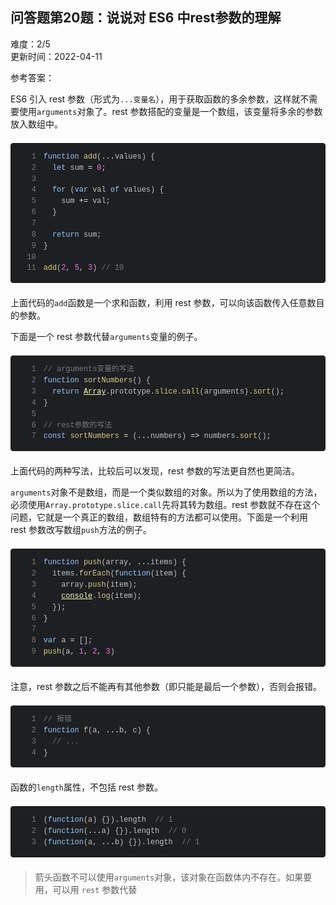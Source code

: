 <div><h2 class="title___3qmX3">&#x95EE;&#x7B54;&#x9898;&#x7B2C;20&#x9898;&#xFF1A;&#x8BF4;&#x8BF4;&#x5BF9; ES6 &#x4E2D;rest&#x53C2;&#x6570;&#x7684;&#x7406;&#x89E3;</h2><div class="secondBox___2B0S4"><div>&#x96BE;&#x5EA6;&#xFF1A;<span>2/5</span></div><span>&#x66F4;&#x65B0;&#x65F6;&#x95F4;&#xFF1A;<!-- -->2022-04-11</span></div><div><p class="answerTitle___1T-fK">&#x53C2;&#x8003;&#x7B54;&#x6848;&#xFF1A;</p></div><div class="markdown-body"><p>ES6 &#x5F15;&#x5165; rest &#x53C2;&#x6570;&#xFF08;&#x5F62;&#x5F0F;&#x4E3A;<code>...&#x53D8;&#x91CF;&#x540D;</code>&#xFF09;&#xFF0C;&#x7528;&#x4E8E;&#x83B7;&#x53D6;&#x51FD;&#x6570;&#x7684;&#x591A;&#x4F59;&#x53C2;&#x6570;&#xFF0C;&#x8FD9;&#x6837;&#x5C31;&#x4E0D;&#x9700;&#x8981;&#x4F7F;&#x7528;<code>arguments</code>&#x5BF9;&#x8C61;&#x4E86;&#x3002;rest &#x53C2;&#x6570;&#x642D;&#x914D;&#x7684;&#x53D8;&#x91CF;&#x662F;&#x4E00;&#x4E2A;&#x6570;&#x7EC4;&#xFF0C;&#x8BE5;&#x53D8;&#x91CF;&#x5C06;&#x591A;&#x4F59;&#x7684;&#x53C2;&#x6570;&#x653E;&#x5165;&#x6570;&#x7EC4;&#x4E2D;&#x3002;</p>
<pre><div class="codeBox___24JI7"><div style="color:#c5c8c6;text-shadow:0 1px rgba(0, 0, 0, 0.3);font-family:Inconsolata, Monaco, Consolas, 'Courier New', Courier, monospace;direction:ltr;text-align:left;white-space:pre;word-spacing:normal;word-break:normal;line-height:1.5;-moz-tab-size:4;-o-tab-size:4;tab-size:4;-webkit-hyphens:none;-moz-hyphens:none;-ms-hyphens:none;hyphens:none;padding:1em;margin:.5em 0;overflow:auto;border-radius:0.3em;background:#1d1f21"><code class="language-js" style="color:#c5c8c6;text-shadow:0 1px rgba(0, 0, 0, 0.3);font-family:Inconsolata, Monaco, Consolas, 'Courier New', Courier, monospace;direction:ltr;text-align:left;white-space:pre;word-spacing:normal;word-break:normal;line-height:1.5;-moz-tab-size:4;-o-tab-size:4;tab-size:4;-webkit-hyphens:none;-moz-hyphens:none;-ms-hyphens:none;hyphens:none"><span class="linenumber react-syntax-highlighter-line-number" style="display:inline-block;min-width:2.25em;padding-right:1em;text-align:right;user-select:none;color:#7C7C7C">1</span><span class="token" style="color:#96CBFE">function</span><span> </span><span class="token" style="color:#DAD085">add</span><span class="token" style="color:#c5c8c6">(</span><span class="token parameter spread" style="color:#EDEDED">...</span><span class="token parameter">values</span><span class="token" style="color:#c5c8c6">)</span><span> </span><span class="token" style="color:#c5c8c6">{</span><span>
</span><span class="linenumber react-syntax-highlighter-line-number" style="display:inline-block;min-width:2.25em;padding-right:1em;text-align:right;user-select:none;color:#7C7C7C">2</span><span>  </span><span class="token" style="color:#96CBFE">let</span><span> sum </span><span class="token" style="color:#EDEDED">=</span><span> </span><span class="token" style="color:#FF73FD">0</span><span class="token" style="color:#c5c8c6">;</span><span>
</span><span class="linenumber react-syntax-highlighter-line-number" style="display:inline-block;min-width:2.25em;padding-right:1em;text-align:right;user-select:none;color:#7C7C7C">3</span>
<span class="linenumber react-syntax-highlighter-line-number" style="display:inline-block;min-width:2.25em;padding-right:1em;text-align:right;user-select:none;color:#7C7C7C">4</span><span>  </span><span class="token control-flow" style="color:#96CBFE">for</span><span> </span><span class="token" style="color:#c5c8c6">(</span><span class="token" style="color:#96CBFE">var</span><span> val </span><span class="token" style="color:#96CBFE">of</span><span> values</span><span class="token" style="color:#c5c8c6">)</span><span> </span><span class="token" style="color:#c5c8c6">{</span><span>
</span><span class="linenumber react-syntax-highlighter-line-number" style="display:inline-block;min-width:2.25em;padding-right:1em;text-align:right;user-select:none;color:#7C7C7C">5</span><span>    sum </span><span class="token" style="color:#EDEDED">+=</span><span> val</span><span class="token" style="color:#c5c8c6">;</span><span>
</span><span class="linenumber react-syntax-highlighter-line-number" style="display:inline-block;min-width:2.25em;padding-right:1em;text-align:right;user-select:none;color:#7C7C7C">6</span><span>  </span><span class="token" style="color:#c5c8c6">}</span><span>
</span><span class="linenumber react-syntax-highlighter-line-number" style="display:inline-block;min-width:2.25em;padding-right:1em;text-align:right;user-select:none;color:#7C7C7C">7</span>
<span class="linenumber react-syntax-highlighter-line-number" style="display:inline-block;min-width:2.25em;padding-right:1em;text-align:right;user-select:none;color:#7C7C7C">8</span><span>  </span><span class="token control-flow" style="color:#96CBFE">return</span><span> sum</span><span class="token" style="color:#c5c8c6">;</span><span>
</span><span class="linenumber react-syntax-highlighter-line-number" style="display:inline-block;min-width:2.25em;padding-right:1em;text-align:right;user-select:none;color:#7C7C7C">9</span><span></span><span class="token" style="color:#c5c8c6">}</span><span>
</span><span class="linenumber react-syntax-highlighter-line-number" style="display:inline-block;min-width:2.25em;padding-right:1em;text-align:right;user-select:none;color:#7C7C7C">10</span>
<span class="linenumber react-syntax-highlighter-line-number" style="display:inline-block;min-width:2.25em;padding-right:1em;text-align:right;user-select:none;color:#7C7C7C">11</span><span></span><span class="token" style="color:#DAD085">add</span><span class="token" style="color:#c5c8c6">(</span><span class="token" style="color:#FF73FD">2</span><span class="token" style="color:#c5c8c6">,</span><span> </span><span class="token" style="color:#FF73FD">5</span><span class="token" style="color:#c5c8c6">,</span><span> </span><span class="token" style="color:#FF73FD">3</span><span class="token" style="color:#c5c8c6">)</span><span> </span><span class="token" style="color:#7C7C7C">// 10</span></code></div></div></pre>
<p>&#x4E0A;&#x9762;&#x4EE3;&#x7801;&#x7684;<code>add</code>&#x51FD;&#x6570;&#x662F;&#x4E00;&#x4E2A;&#x6C42;&#x548C;&#x51FD;&#x6570;&#xFF0C;&#x5229;&#x7528; rest &#x53C2;&#x6570;&#xFF0C;&#x53EF;&#x4EE5;&#x5411;&#x8BE5;&#x51FD;&#x6570;&#x4F20;&#x5165;&#x4EFB;&#x610F;&#x6570;&#x76EE;&#x7684;&#x53C2;&#x6570;&#x3002;</p>
<p>&#x4E0B;&#x9762;&#x662F;&#x4E00;&#x4E2A; rest &#x53C2;&#x6570;&#x4EE3;&#x66FF;<code>arguments</code>&#x53D8;&#x91CF;&#x7684;&#x4F8B;&#x5B50;&#x3002;</p>
<pre><div class="codeBox___24JI7"><div style="color:#c5c8c6;text-shadow:0 1px rgba(0, 0, 0, 0.3);font-family:Inconsolata, Monaco, Consolas, 'Courier New', Courier, monospace;direction:ltr;text-align:left;white-space:pre;word-spacing:normal;word-break:normal;line-height:1.5;-moz-tab-size:4;-o-tab-size:4;tab-size:4;-webkit-hyphens:none;-moz-hyphens:none;-ms-hyphens:none;hyphens:none;padding:1em;margin:.5em 0;overflow:auto;border-radius:0.3em;background:#1d1f21"><code class="language-js" style="color:#c5c8c6;text-shadow:0 1px rgba(0, 0, 0, 0.3);font-family:Inconsolata, Monaco, Consolas, 'Courier New', Courier, monospace;direction:ltr;text-align:left;white-space:pre;word-spacing:normal;word-break:normal;line-height:1.5;-moz-tab-size:4;-o-tab-size:4;tab-size:4;-webkit-hyphens:none;-moz-hyphens:none;-ms-hyphens:none;hyphens:none"><span class="linenumber react-syntax-highlighter-line-number" style="display:inline-block;min-width:2.25em;padding-right:1em;text-align:right;user-select:none;color:#7C7C7C">1</span><span class="token" style="color:#7C7C7C">// arguments&#x53D8;&#x91CF;&#x7684;&#x5199;&#x6CD5;</span><span>
</span><span class="linenumber react-syntax-highlighter-line-number" style="display:inline-block;min-width:2.25em;padding-right:1em;text-align:right;user-select:none;color:#7C7C7C">2</span><span></span><span class="token" style="color:#96CBFE">function</span><span> </span><span class="token" style="color:#DAD085">sortNumbers</span><span class="token" style="color:#c5c8c6">(</span><span class="token" style="color:#c5c8c6">)</span><span> </span><span class="token" style="color:#c5c8c6">{</span><span>
</span><span class="linenumber react-syntax-highlighter-line-number" style="display:inline-block;min-width:2.25em;padding-right:1em;text-align:right;user-select:none;color:#7C7C7C">3</span><span>  </span><span class="token control-flow" style="color:#96CBFE">return</span><span> </span><span class="token" style="color:#FFFFB6;text-decoration:underline">Array</span><span class="token" style="color:#c5c8c6">.</span><span class="token property-access">prototype</span><span class="token" style="color:#c5c8c6">.</span><span class="token method property-access" style="color:#DAD085">slice</span><span class="token" style="color:#c5c8c6">.</span><span class="token method property-access" style="color:#DAD085">call</span><span class="token" style="color:#c5c8c6">(</span><span>arguments</span><span class="token" style="color:#c5c8c6">)</span><span class="token" style="color:#c5c8c6">.</span><span class="token method property-access" style="color:#DAD085">sort</span><span class="token" style="color:#c5c8c6">(</span><span class="token" style="color:#c5c8c6">)</span><span class="token" style="color:#c5c8c6">;</span><span>
</span><span class="linenumber react-syntax-highlighter-line-number" style="display:inline-block;min-width:2.25em;padding-right:1em;text-align:right;user-select:none;color:#7C7C7C">4</span><span></span><span class="token" style="color:#c5c8c6">}</span><span>
</span><span class="linenumber react-syntax-highlighter-line-number" style="display:inline-block;min-width:2.25em;padding-right:1em;text-align:right;user-select:none;color:#7C7C7C">5</span>
<span class="linenumber react-syntax-highlighter-line-number" style="display:inline-block;min-width:2.25em;padding-right:1em;text-align:right;user-select:none;color:#7C7C7C">6</span><span></span><span class="token" style="color:#7C7C7C">// rest&#x53C2;&#x6570;&#x7684;&#x5199;&#x6CD5;</span><span>
</span><span class="linenumber react-syntax-highlighter-line-number" style="display:inline-block;min-width:2.25em;padding-right:1em;text-align:right;user-select:none;color:#7C7C7C">7</span><span></span><span class="token" style="color:#96CBFE">const</span><span> </span><span class="token function-variable" style="color:#DAD085">sortNumbers</span><span> </span><span class="token" style="color:#EDEDED">=</span><span> </span><span class="token" style="color:#c5c8c6">(</span><span class="token parameter spread" style="color:#EDEDED">...</span><span class="token parameter">numbers</span><span class="token" style="color:#c5c8c6">)</span><span> </span><span class="token arrow" style="color:#EDEDED">=></span><span> numbers</span><span class="token" style="color:#c5c8c6">.</span><span class="token method property-access" style="color:#DAD085">sort</span><span class="token" style="color:#c5c8c6">(</span><span class="token" style="color:#c5c8c6">)</span><span class="token" style="color:#c5c8c6">;</span></code></div></div></pre>
<p>&#x4E0A;&#x9762;&#x4EE3;&#x7801;&#x7684;&#x4E24;&#x79CD;&#x5199;&#x6CD5;&#xFF0C;&#x6BD4;&#x8F83;&#x540E;&#x53EF;&#x4EE5;&#x53D1;&#x73B0;&#xFF0C;rest &#x53C2;&#x6570;&#x7684;&#x5199;&#x6CD5;&#x66F4;&#x81EA;&#x7136;&#x4E5F;&#x66F4;&#x7B80;&#x6D01;&#x3002;</p>
<p><code>arguments</code>&#x5BF9;&#x8C61;&#x4E0D;&#x662F;&#x6570;&#x7EC4;&#xFF0C;&#x800C;&#x662F;&#x4E00;&#x4E2A;&#x7C7B;&#x4F3C;&#x6570;&#x7EC4;&#x7684;&#x5BF9;&#x8C61;&#x3002;&#x6240;&#x4EE5;&#x4E3A;&#x4E86;&#x4F7F;&#x7528;&#x6570;&#x7EC4;&#x7684;&#x65B9;&#x6CD5;&#xFF0C;&#x5FC5;&#x987B;&#x4F7F;&#x7528;<code>Array.prototype.slice.call</code>&#x5148;&#x5C06;&#x5176;&#x8F6C;&#x4E3A;&#x6570;&#x7EC4;&#x3002;rest &#x53C2;&#x6570;&#x5C31;&#x4E0D;&#x5B58;&#x5728;&#x8FD9;&#x4E2A;&#x95EE;&#x9898;&#xFF0C;&#x5B83;&#x5C31;&#x662F;&#x4E00;&#x4E2A;&#x771F;&#x6B63;&#x7684;&#x6570;&#x7EC4;&#xFF0C;&#x6570;&#x7EC4;&#x7279;&#x6709;&#x7684;&#x65B9;&#x6CD5;&#x90FD;&#x53EF;&#x4EE5;&#x4F7F;&#x7528;&#x3002;&#x4E0B;&#x9762;&#x662F;&#x4E00;&#x4E2A;&#x5229;&#x7528; rest &#x53C2;&#x6570;&#x6539;&#x5199;&#x6570;&#x7EC4;<code>push</code>&#x65B9;&#x6CD5;&#x7684;&#x4F8B;&#x5B50;&#x3002;</p>
<pre><div class="codeBox___24JI7"><div style="color:#c5c8c6;text-shadow:0 1px rgba(0, 0, 0, 0.3);font-family:Inconsolata, Monaco, Consolas, 'Courier New', Courier, monospace;direction:ltr;text-align:left;white-space:pre;word-spacing:normal;word-break:normal;line-height:1.5;-moz-tab-size:4;-o-tab-size:4;tab-size:4;-webkit-hyphens:none;-moz-hyphens:none;-ms-hyphens:none;hyphens:none;padding:1em;margin:.5em 0;overflow:auto;border-radius:0.3em;background:#1d1f21"><code class="language-js" style="color:#c5c8c6;text-shadow:0 1px rgba(0, 0, 0, 0.3);font-family:Inconsolata, Monaco, Consolas, 'Courier New', Courier, monospace;direction:ltr;text-align:left;white-space:pre;word-spacing:normal;word-break:normal;line-height:1.5;-moz-tab-size:4;-o-tab-size:4;tab-size:4;-webkit-hyphens:none;-moz-hyphens:none;-ms-hyphens:none;hyphens:none"><span class="linenumber react-syntax-highlighter-line-number" style="display:inline-block;min-width:2.25em;padding-right:1em;text-align:right;user-select:none;color:#7C7C7C">1</span><span class="token" style="color:#96CBFE">function</span><span> </span><span class="token" style="color:#DAD085">push</span><span class="token" style="color:#c5c8c6">(</span><span class="token parameter">array</span><span class="token parameter" style="color:#c5c8c6">,</span><span class="token parameter"> </span><span class="token parameter spread" style="color:#EDEDED">...</span><span class="token parameter">items</span><span class="token" style="color:#c5c8c6">)</span><span> </span><span class="token" style="color:#c5c8c6">{</span><span>
</span><span class="linenumber react-syntax-highlighter-line-number" style="display:inline-block;min-width:2.25em;padding-right:1em;text-align:right;user-select:none;color:#7C7C7C">2</span><span>  items</span><span class="token" style="color:#c5c8c6">.</span><span class="token method property-access" style="color:#DAD085">forEach</span><span class="token" style="color:#c5c8c6">(</span><span class="token" style="color:#96CBFE">function</span><span class="token" style="color:#c5c8c6">(</span><span class="token parameter">item</span><span class="token" style="color:#c5c8c6">)</span><span> </span><span class="token" style="color:#c5c8c6">{</span><span>
</span><span class="linenumber react-syntax-highlighter-line-number" style="display:inline-block;min-width:2.25em;padding-right:1em;text-align:right;user-select:none;color:#7C7C7C">3</span><span>    array</span><span class="token" style="color:#c5c8c6">.</span><span class="token method property-access" style="color:#DAD085">push</span><span class="token" style="color:#c5c8c6">(</span><span>item</span><span class="token" style="color:#c5c8c6">)</span><span class="token" style="color:#c5c8c6">;</span><span>
</span><span class="linenumber react-syntax-highlighter-line-number" style="display:inline-block;min-width:2.25em;padding-right:1em;text-align:right;user-select:none;color:#7C7C7C">4</span><span>    </span><span class="token console" style="color:#FFFFB6;text-decoration:underline">console</span><span class="token" style="color:#c5c8c6">.</span><span class="token method property-access" style="color:#DAD085">log</span><span class="token" style="color:#c5c8c6">(</span><span>item</span><span class="token" style="color:#c5c8c6">)</span><span class="token" style="color:#c5c8c6">;</span><span>
</span><span class="linenumber react-syntax-highlighter-line-number" style="display:inline-block;min-width:2.25em;padding-right:1em;text-align:right;user-select:none;color:#7C7C7C">5</span><span>  </span><span class="token" style="color:#c5c8c6">}</span><span class="token" style="color:#c5c8c6">)</span><span class="token" style="color:#c5c8c6">;</span><span>
</span><span class="linenumber react-syntax-highlighter-line-number" style="display:inline-block;min-width:2.25em;padding-right:1em;text-align:right;user-select:none;color:#7C7C7C">6</span><span></span><span class="token" style="color:#c5c8c6">}</span><span>
</span><span class="linenumber react-syntax-highlighter-line-number" style="display:inline-block;min-width:2.25em;padding-right:1em;text-align:right;user-select:none;color:#7C7C7C">7</span>
<span class="linenumber react-syntax-highlighter-line-number" style="display:inline-block;min-width:2.25em;padding-right:1em;text-align:right;user-select:none;color:#7C7C7C">8</span><span></span><span class="token" style="color:#96CBFE">var</span><span> a </span><span class="token" style="color:#EDEDED">=</span><span> </span><span class="token" style="color:#c5c8c6">[</span><span class="token" style="color:#c5c8c6">]</span><span class="token" style="color:#c5c8c6">;</span><span>
</span><span class="linenumber react-syntax-highlighter-line-number" style="display:inline-block;min-width:2.25em;padding-right:1em;text-align:right;user-select:none;color:#7C7C7C">9</span><span></span><span class="token" style="color:#DAD085">push</span><span class="token" style="color:#c5c8c6">(</span><span>a</span><span class="token" style="color:#c5c8c6">,</span><span> </span><span class="token" style="color:#FF73FD">1</span><span class="token" style="color:#c5c8c6">,</span><span> </span><span class="token" style="color:#FF73FD">2</span><span class="token" style="color:#c5c8c6">,</span><span> </span><span class="token" style="color:#FF73FD">3</span><span class="token" style="color:#c5c8c6">)</span></code></div></div></pre>
<p>&#x6CE8;&#x610F;&#xFF0C;rest &#x53C2;&#x6570;&#x4E4B;&#x540E;&#x4E0D;&#x80FD;&#x518D;&#x6709;&#x5176;&#x4ED6;&#x53C2;&#x6570;&#xFF08;&#x5373;&#x53EA;&#x80FD;&#x662F;&#x6700;&#x540E;&#x4E00;&#x4E2A;&#x53C2;&#x6570;&#xFF09;&#xFF0C;&#x5426;&#x5219;&#x4F1A;&#x62A5;&#x9519;&#x3002;</p>
<pre><div class="codeBox___24JI7"><div style="color:#c5c8c6;text-shadow:0 1px rgba(0, 0, 0, 0.3);font-family:Inconsolata, Monaco, Consolas, 'Courier New', Courier, monospace;direction:ltr;text-align:left;white-space:pre;word-spacing:normal;word-break:normal;line-height:1.5;-moz-tab-size:4;-o-tab-size:4;tab-size:4;-webkit-hyphens:none;-moz-hyphens:none;-ms-hyphens:none;hyphens:none;padding:1em;margin:.5em 0;overflow:auto;border-radius:0.3em;background:#1d1f21"><code class="language-js" style="color:#c5c8c6;text-shadow:0 1px rgba(0, 0, 0, 0.3);font-family:Inconsolata, Monaco, Consolas, 'Courier New', Courier, monospace;direction:ltr;text-align:left;white-space:pre;word-spacing:normal;word-break:normal;line-height:1.5;-moz-tab-size:4;-o-tab-size:4;tab-size:4;-webkit-hyphens:none;-moz-hyphens:none;-ms-hyphens:none;hyphens:none"><span class="linenumber react-syntax-highlighter-line-number" style="display:inline-block;min-width:2.25em;padding-right:1em;text-align:right;user-select:none;color:#7C7C7C">1</span><span class="token" style="color:#7C7C7C">// &#x62A5;&#x9519;</span><span>
</span><span class="linenumber react-syntax-highlighter-line-number" style="display:inline-block;min-width:2.25em;padding-right:1em;text-align:right;user-select:none;color:#7C7C7C">2</span><span></span><span class="token" style="color:#96CBFE">function</span><span> </span><span class="token" style="color:#DAD085">f</span><span class="token" style="color:#c5c8c6">(</span><span class="token parameter">a</span><span class="token parameter" style="color:#c5c8c6">,</span><span class="token parameter"> </span><span class="token parameter spread" style="color:#EDEDED">...</span><span class="token parameter">b</span><span class="token parameter" style="color:#c5c8c6">,</span><span class="token parameter"> c</span><span class="token" style="color:#c5c8c6">)</span><span> </span><span class="token" style="color:#c5c8c6">{</span><span>
</span><span class="linenumber react-syntax-highlighter-line-number" style="display:inline-block;min-width:2.25em;padding-right:1em;text-align:right;user-select:none;color:#7C7C7C">3</span><span>  </span><span class="token" style="color:#7C7C7C">// ...</span><span>
</span><span class="linenumber react-syntax-highlighter-line-number" style="display:inline-block;min-width:2.25em;padding-right:1em;text-align:right;user-select:none;color:#7C7C7C">4</span><span></span><span class="token" style="color:#c5c8c6">}</span></code></div></div></pre>
<p>&#x51FD;&#x6570;&#x7684;<code>length</code>&#x5C5E;&#x6027;&#xFF0C;&#x4E0D;&#x5305;&#x62EC; rest &#x53C2;&#x6570;&#x3002;</p>
<pre><div class="codeBox___24JI7"><div style="color:#c5c8c6;text-shadow:0 1px rgba(0, 0, 0, 0.3);font-family:Inconsolata, Monaco, Consolas, 'Courier New', Courier, monospace;direction:ltr;text-align:left;white-space:pre;word-spacing:normal;word-break:normal;line-height:1.5;-moz-tab-size:4;-o-tab-size:4;tab-size:4;-webkit-hyphens:none;-moz-hyphens:none;-ms-hyphens:none;hyphens:none;padding:1em;margin:.5em 0;overflow:auto;border-radius:0.3em;background:#1d1f21"><code class="language-js" style="color:#c5c8c6;text-shadow:0 1px rgba(0, 0, 0, 0.3);font-family:Inconsolata, Monaco, Consolas, 'Courier New', Courier, monospace;direction:ltr;text-align:left;white-space:pre;word-spacing:normal;word-break:normal;line-height:1.5;-moz-tab-size:4;-o-tab-size:4;tab-size:4;-webkit-hyphens:none;-moz-hyphens:none;-ms-hyphens:none;hyphens:none"><span class="linenumber react-syntax-highlighter-line-number" style="display:inline-block;min-width:2.25em;padding-right:1em;text-align:right;user-select:none;color:#7C7C7C">1</span><span class="token" style="color:#c5c8c6">(</span><span class="token" style="color:#96CBFE">function</span><span class="token" style="color:#c5c8c6">(</span><span class="token parameter">a</span><span class="token" style="color:#c5c8c6">)</span><span> </span><span class="token" style="color:#c5c8c6">{</span><span class="token" style="color:#c5c8c6">}</span><span class="token" style="color:#c5c8c6">)</span><span class="token" style="color:#c5c8c6">.</span><span class="token property-access">length</span><span>  </span><span class="token" style="color:#7C7C7C">// 1</span><span>
</span><span class="linenumber react-syntax-highlighter-line-number" style="display:inline-block;min-width:2.25em;padding-right:1em;text-align:right;user-select:none;color:#7C7C7C">2</span><span></span><span class="token" style="color:#c5c8c6">(</span><span class="token" style="color:#96CBFE">function</span><span class="token" style="color:#c5c8c6">(</span><span class="token parameter spread" style="color:#EDEDED">...</span><span class="token parameter">a</span><span class="token" style="color:#c5c8c6">)</span><span> </span><span class="token" style="color:#c5c8c6">{</span><span class="token" style="color:#c5c8c6">}</span><span class="token" style="color:#c5c8c6">)</span><span class="token" style="color:#c5c8c6">.</span><span class="token property-access">length</span><span>  </span><span class="token" style="color:#7C7C7C">// 0</span><span>
</span><span class="linenumber react-syntax-highlighter-line-number" style="display:inline-block;min-width:2.25em;padding-right:1em;text-align:right;user-select:none;color:#7C7C7C">3</span><span></span><span class="token" style="color:#c5c8c6">(</span><span class="token" style="color:#96CBFE">function</span><span class="token" style="color:#c5c8c6">(</span><span class="token parameter">a</span><span class="token parameter" style="color:#c5c8c6">,</span><span class="token parameter"> </span><span class="token parameter spread" style="color:#EDEDED">...</span><span class="token parameter">b</span><span class="token" style="color:#c5c8c6">)</span><span> </span><span class="token" style="color:#c5c8c6">{</span><span class="token" style="color:#c5c8c6">}</span><span class="token" style="color:#c5c8c6">)</span><span class="token" style="color:#c5c8c6">.</span><span class="token property-access">length</span><span>  </span><span class="token" style="color:#7C7C7C">// 1</span></code></div></div></pre>
<blockquote>
<p>&#x7BAD;&#x5934;&#x51FD;&#x6570;&#x4E0D;&#x53EF;&#x4EE5;&#x4F7F;&#x7528;<code>arguments</code>&#x5BF9;&#x8C61;&#xFF0C;&#x8BE5;&#x5BF9;&#x8C61;&#x5728;&#x51FD;&#x6570;&#x4F53;&#x5185;&#x4E0D;&#x5B58;&#x5728;&#x3002;&#x5982;&#x679C;&#x8981;&#x7528;&#xFF0C;&#x53EF;&#x4EE5;&#x7528; <code>rest</code> &#x53C2;&#x6570;&#x4EE3;&#x66FF;</p>
</blockquote></div><div style="margin-top:20px"></div></div>